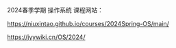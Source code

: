 2024春季学期 操作系统 课程网站：

https://niuxintao.github.io/courses/2024Spring-OS/main/

https://jyywiki.cn/OS/2024/
